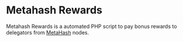 # Metahash Rewards
Metahash Rewards is a automated PHP script to pay bonus rewards to delegators from [MetaHash](https://metahash.org ) nodes.
